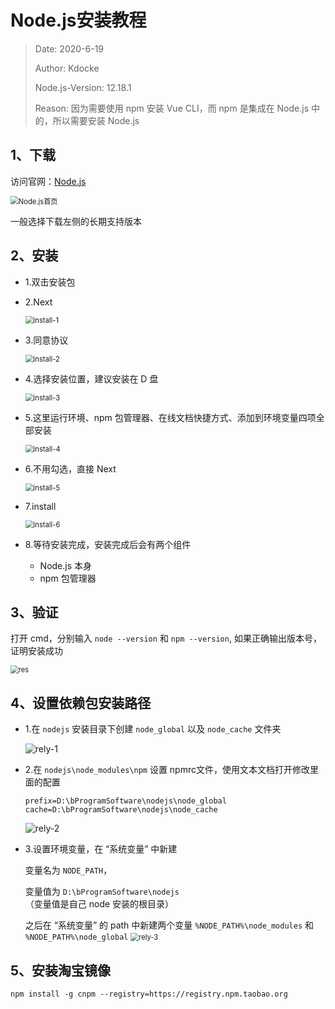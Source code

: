# Node.js安装教程

> Date: 2020-6-19
>
> Author: Kdocke
>
> Node.js-Version: 12.18.1
>
> Reason: 因为需要使用 npm 安装 Vue CLI，而 npm 是集成在 Node.js 中的，所以需要安装 Node.js

## 1、下载

访问官网：[Node.js](https://nodejs.org/zh-cn/)

<img src="https://raw.githubusercontent.com/Kdocke/MyDocumentImg/master/MyKnowledgeBase/Tutorial/Node.js%E5%AE%89%E8%A3%85%E6%95%99%E7%A8%8B/nodejs-index.png" alt="Node.js首页" style="zoom:80%;" />

一般选择下载左侧的长期支持版本

## 2、安装

* 1.双击安装包

* 2.Next

  <img src="https://raw.githubusercontent.com/Kdocke/MyDocumentImg/master/MyKnowledgeBase/Tutorial/Node.js%E5%AE%89%E8%A3%85%E6%95%99%E7%A8%8B/install-1.png" alt="install-1" style="zoom: 80%;" />

* 3.同意协议

  <img src="https://raw.githubusercontent.com/Kdocke/MyDocumentImg/master/MyKnowledgeBase/Tutorial/Node.js%E5%AE%89%E8%A3%85%E6%95%99%E7%A8%8B/install-2.png" alt="install-2" style="zoom:80%;" />

* 4.选择安装位置，建议安装在 D 盘

  <img src="https://raw.githubusercontent.com/Kdocke/MyDocumentImg/master/MyKnowledgeBase/Tutorial/Node.js%E5%AE%89%E8%A3%85%E6%95%99%E7%A8%8B/install-3.png" alt="install-3" style="zoom:80%;" />

* 5.这里运行环境、npm 包管理器、在线文档快捷方式、添加到环境变量四项全部安装

  <img src="https://raw.githubusercontent.com/Kdocke/MyDocumentImg/master/MyKnowledgeBase/Tutorial/Node.js%E5%AE%89%E8%A3%85%E6%95%99%E7%A8%8B/install-4.png" alt="install-4" style="zoom:80%;" />

* 6.不用勾选，直接 Next

  <img src="https://raw.githubusercontent.com/Kdocke/MyDocumentImg/master/MyKnowledgeBase/Tutorial/Node.js%E5%AE%89%E8%A3%85%E6%95%99%E7%A8%8B/install-5.png" alt="install-5" style="zoom:80%;" />

* 7.install

  <img src="https://raw.githubusercontent.com/Kdocke/MyDocumentImg/master/MyKnowledgeBase/Tutorial/Node.js%E5%AE%89%E8%A3%85%E6%95%99%E7%A8%8B/install-6.png" alt="install-6" style="zoom:80%;" />

* 8.等待安装完成，安装完成后会有两个组件
  * Node.js 本身
  * npm 包管理器

## 3、验证

打开 cmd，分别输入 `node --version` 和 `npm --version`, 如果正确输出版本号，证明安装成功

<img src="https://raw.githubusercontent.com/Kdocke/MyDocumentImg/master/MyKnowledgeBase/Tutorial/Node.js%E5%AE%89%E8%A3%85%E6%95%99%E7%A8%8B/res.png" alt="res" style="zoom:80%;" />

## 4、设置依赖包安装路径

* 1.在 `nodejs` 安装目录下创建 `node_global` 以及 `node_cache` 文件夹

  ![rely-1](https://raw.githubusercontent.com/Kdocke/MyDocumentImg/master/MyKnowledgeBase/Tutorial/Node.js%E5%AE%89%E8%A3%85%E6%95%99%E7%A8%8B/rely-1.png)

* 2.在 `nodejs\node_modules\npm` 设置 npmrc文件，使用文本文档打开修改里面的配置

   ```
  prefix=D:\bProgramSoftware\nodejs\node_global
  cache=D:\bProgramSoftware\nodejs\node_cache
  ```

  ![rely-2](https://raw.githubusercontent.com/Kdocke/MyDocumentImg/master/MyKnowledgeBase/Tutorial/Node.js%E5%AE%89%E8%A3%85%E6%95%99%E7%A8%8B/rely-2.png)

* 3.设置环境变量，在 “系统变量” 中新建

  变量名为 `NODE_PATH`，

  变量值为  `D:\bProgramSoftware\nodejs`（变量值是自己 node 安装的根目录）

  之后在 “系统变量” 的 path 中新建两个变量 `%NODE_PATH%\node_modules` 和 `%NODE_PATH%\node_global`
  <img src="https://raw.githubusercontent.com/Kdocke/MyDocumentImg/master/MyKnowledgeBase/Tutorial/Node.js%E5%AE%89%E8%A3%85%E6%95%99%E7%A8%8B/rely-3.png" alt="rely-3" style="zoom:80%;" />

## 5、安装淘宝镜像

```shell
npm install -g cnpm --registry=https://registry.npm.taobao.org
```

